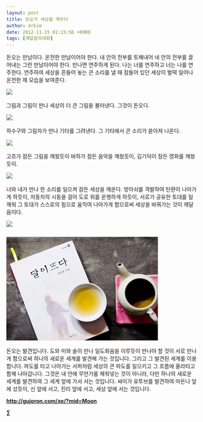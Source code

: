```yaml
---
layout: post
title: 돈오가 세상을 깨우다
author: drkim
date: 2012-11-15 01:15:56 +0900
tags: [깨달음의대화]
---
```

 돈오는 만남이다. 온전한 만남이어야 한다. 내 안의 전부를 토해내어 네 안의 전부를 끌어내는 그런 만남이어야 한다. 만나면 연주하게 된다. 나는 너를 연주하고 너는 나를 연주한다. 연주하여 세상을 흔들어 놓는 큰 소리를 낼 때 잠들어 있던 세상이 벌떡 일어나 온전한 제 모습을 보여준다. 



  


  


 ![](/files/attach/images/198/611/286/ㄱ1.jpg)  


  


그림과 그림이 만나 세상의 더 큰 그림을 불러낸다. 그것이 돈오다.

  


  


 ![](/files/attach/images/198/611/286/ㄱ2.JPG)  


  


하수구와 그림자가 만나 기타를 그려낸다. 그 기타에서 큰 소리가 쏟아져 나온다.

  


 ![](/files/attach/images/198/611/286/ㄱ3.jpg)  


  


고흐가 잠든 그림을 깨웠듯이 바하가 잠든 음악을 깨웠듯이, 김기덕이 잠든 영화를 깨웠듯이.

  
 ![](/files/attach/images/198/611/286/ㄱ4.JPG)

너와 내가 만나 한 소리를 일으켜 잠든 세상을 깨운다. 방아쇠를 격발하여 탄환이 나아가게 하듯이, 자동차의 시동을 걸어 도로 위를 운행하게 하듯이, 서로가 공유한 토대를 일깨워 그 토대가 스스로의 힘으로 움직여 나아가게 함으로써 세상을 바꿔가는 것이 깨달음이다.

  


 ![](/files/attach/images/198/611/286/ㄱ5.JPG)  


  


  


  


  
 ###


  





  ![](/files/attach/images/198/187/283/345678.jpg)



  돈오는 발견입니다. 도와 미와 솔이 만나 일도화음을 이루듯이 만나야 할 것이 서로 만나게 함으로써 하나의 새로운 세계를 발견해 가는 것입니다. 그리고 그 발견된 세계를 이용합니다. 파도를 타고 나아가는 서퍼처럼 세상의 큰 파도를 일으키고 그 흐름에 올라타고 함께 나아갑니다. 그것은 내 안에 무언가를 채워넣는 것이 아니라, 다만 하나의 새로운 세계를 발견하여 그 세계 앞에 가서 서는 것입니다. 싸이가 유투브를 발견하여 마돈나 앞에 섰듯이, 신 앞에 서고, 진리 앞에 서고, 세상 앞에 서는 것입니다.










**http://gujoron.com/xe/?mid=Moon**  


**∑**